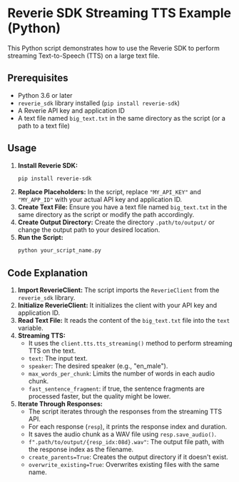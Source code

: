 # Reverie SDK Streaming TTS Example (Python)

This Python script demonstrates how to use the Reverie SDK to perform streaming Text-to-Speech (TTS) on a large text file.

## Prerequisites

* Python 3.6 or later
* `reverie_sdk` library installed (`pip install reverie-sdk`)
* A Reverie API key and application ID
* A text file named `big_text.txt` in the same directory as the script (or a path to a text file)

## Usage

1.  **Install Reverie SDK:**
    ```bash
    pip install reverie-sdk
    ```
2.  **Replace Placeholders:** In the script, replace `"MY_API_KEY"` and `"MY_APP_ID"` with your actual API key and application ID.
3.  **Create Text File:** Ensure you have a text file named `big_text.txt` in the same directory as the script or modify the path accordingly.
4.  **Create Output Directory:** Create the directory `.path/to/output/` or change the output path to your desired location.
5.  **Run the Script:**
    ```bash
    python your_script_name.py
    ```

## Code Explanation

1.  **Import ReverieClient:** The script imports the `ReverieClient` from the `reverie_sdk` library.
2.  **Initialize ReverieClient:** It initializes the client with your API key and application ID.
3.  **Read Text File:** It reads the content of the `big_text.txt` file into the `text` variable.
4.  **Streaming TTS:**
    * It uses the `client.tts.tts_streaming()` method to perform streaming TTS on the text.
    * `text`: The input text.
    * `speaker`: The desired speaker (e.g., "en_male").
    * `max_words_per_chunk`: Limits the number of words in each audio chunk.
    * `fast_sentence_fragment`: if true, the sentence fragments are processed faster, but the quality might be lower.
5.  **Iterate Through Responses:**
    * The script iterates through the responses from the streaming TTS API.
    * For each response (`resp`), it prints the response index and duration.
    * It saves the audio chunk as a WAV file using `resp.save_audio()`.
    * `f".path/to/output/{resp_idx:08d}.wav"`: The output file path, with the response index as the filename.
    * `create_parents=True`: Creates the output directory if it doesn't exist.
    * `overwrite_existing=True`: Overwrites existing files with the same name.

